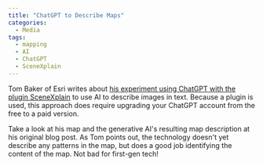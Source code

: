 ```yaml
---
title: "ChatGPT to Describe Maps"
categories:
  - Media
tags:
  - mapping
  - AI
  - ChatGPT
  - SceneXplain
---
```

Tom Baker of Esri writes about <a href="https://community.esri.com/t5/education-blog/using-generative-ai-to-write-a-map-description/ba-p/1311046">his experiment using ChatGPT with the plugin SceneXplain</a> to use AI to describe images in text.  Because a plugin is used, this approach does require upgrading your ChatGPT account from the free to a paid version.

Take a look at his map and the generative AI's resulting map description at his original blog post.  As Tom points out, the technology doesn't yet describe any patterns in the map, but does a good job identifying the content of the map.  Not bad for first-gen tech!
